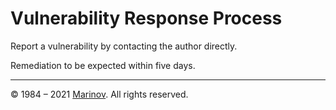 # Vulnerability Response Process

Report a vulnerability by contacting the author directly.

Remediation to be expected within five days.

---

© 1984 – 2021 [Marinov](http://marinov.ml "Marinov"). All rights reserved.
